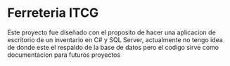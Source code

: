 <h1>Ferreteria ITCG</h1>
<p>
Este proyecto fue diseñado con el proposito de hacer una aplicacion de escritorio de un inventario en C# y SQL Server, actualmente no tengo idea de donde este el respaldo de la base de datos pero el codigo sirve como documentacion para futuros proyectos
</p>
